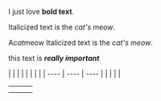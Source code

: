 I just love **bold text**.

Italicized text is the *cat's meow*.

A*cat*meow
Italicized text is the _cat's meow_.

this text is ***really important***

|      |      |      |
|      |      |      |
| ---- | ---- | ---- |
|      |      |      |


|      |      |      |
| ---- | ---- | ---- |
|      |      |      |
|      |      |      |


